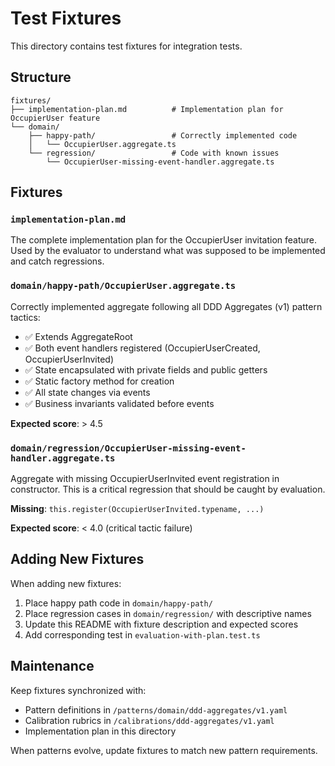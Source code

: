 # Test Fixtures

This directory contains test fixtures for integration tests.

## Structure

```
fixtures/
├── implementation-plan.md          # Implementation plan for OccupierUser feature
└── domain/
    ├── happy-path/                 # Correctly implemented code
    │   └── OccupierUser.aggregate.ts
    └── regression/                 # Code with known issues
        └── OccupierUser-missing-event-handler.aggregate.ts
```

## Fixtures

### `implementation-plan.md`
The complete implementation plan for the OccupierUser invitation feature. Used by the evaluator to understand what was supposed to be implemented and catch regressions.

### `domain/happy-path/OccupierUser.aggregate.ts`
Correctly implemented aggregate following all DDD Aggregates (v1) pattern tactics:
- ✅ Extends AggregateRoot
- ✅ Both event handlers registered (OccupierUserCreated, OccupierUserInvited)
- ✅ State encapsulated with private fields and public getters
- ✅ Static factory method for creation
- ✅ All state changes via events
- ✅ Business invariants validated before events

**Expected score**: > 4.5

### `domain/regression/OccupierUser-missing-event-handler.aggregate.ts`
Aggregate with missing OccupierUserInvited event registration in constructor. This is a critical regression that should be caught by evaluation.

**Missing**: `this.register(OccupierUserInvited.typename, ...)`

**Expected score**: < 4.0 (critical tactic failure)

## Adding New Fixtures

When adding new fixtures:
1. Place happy path code in `domain/happy-path/`
2. Place regression cases in `domain/regression/` with descriptive names
3. Update this README with fixture description and expected scores
4. Add corresponding test in `evaluation-with-plan.test.ts`

## Maintenance

Keep fixtures synchronized with:
- Pattern definitions in `/patterns/domain/ddd-aggregates/v1.yaml`
- Calibration rubrics in `/calibrations/ddd-aggregates/v1.yaml`
- Implementation plan in this directory

When patterns evolve, update fixtures to match new pattern requirements.
